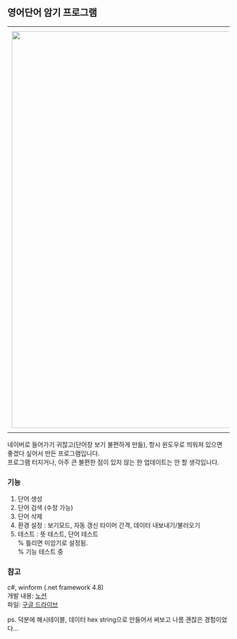 ## 영어단어 암기 프로그램

<div id="image-table"> <!-- 요약 -->
    <table>
	    <tr>
    	    <td style="padding:10px">
        	    <img src="" width="900"/>
      	  </td>
        </tr>
    </table>
</div>

네이버로 들어가기 귀찮고(단어장 보기 불편하게 만듦), 항시 윈도우로 띄워져 있으면 좋겠다 싶어서 만든 프로그램입니다.      
프로그램 터지거나, 아주 큰 불편한 점이 있지 않는 한 업데이트는 안 할 생각입니다.      


### 기능     
1. 단어 생성     
2. 단어 검색 (수정 가능)     
3. 단어 삭제     
4. 환경 설정 : 보기모드, 자동 갱신 타이머 간격, 데이터 내보내기/불러오기     
5. 테스트 : 뜻 테스트, 단어 테스트        
% 틀리면 미암기로 설정됨.     
% 기능 테스트 중     
     
### 참고     
c#, winform (.net framework 4.8)      
개발 내용: [노션](https://skylakearis.notion.site/2e4da2bbb0234ee1925a25cef18ae8be?v=7486ccae29eb4d119c316d01f6b7615a)     
파일: [구글 드라이브](https://drive.google.com/file/d/1juuYbDMayRtRX6wMpSKRohLPk3XDu14x/view?usp=sharing)   

ps. 덕분에 해시테이블, 데이터 hex string으로 만들어서 써보고 나름 괜찮은 경험이었다...